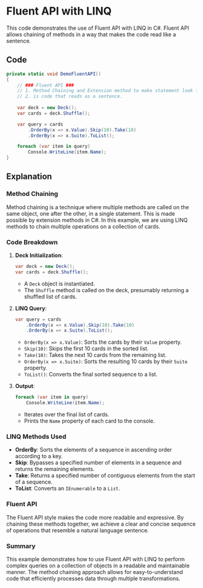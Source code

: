 # Fluent API with LINQ

This code demonstrates the use of Fluent API with LINQ in C#. Fluent API allows chaining of methods in a way that makes the code read like a sentence.

## Code

```csharp
private static void DemoFluentAPI()
{
    // ### Fluent API ###
    // 1. Method Chaining and Extension method to make statement look like a sentence.
    // 2. is code that reads as a sentence.
         
    var deck = new Deck();
    var cards = deck.Shuffle();

    var query = cards
        .OrderBy(x => x.Value).Skip(10).Take(10)
        .OrderBy(x => x.Suite).ToList();

    foreach (var item in query)
        Console.WriteLine(item.Name);
}
```

## Explanation

### Method Chaining

Method chaining is a technique where multiple methods are called on the same object, one after the other, in a single statement. This is made possible by extension methods in C#. In this example, we are using LINQ methods to chain multiple operations on a collection of cards.

### Code Breakdown

1. **Deck Initialization**:
    ```csharp
    var deck = new Deck();
    var cards = deck.Shuffle();
    ```
    - A `Deck` object is instantiated.
    - The `Shuffle` method is called on the deck, presumably returning a shuffled list of cards.

2. **LINQ Query**:
    ```csharp
    var query = cards
        .OrderBy(x => x.Value).Skip(10).Take(10)
        .OrderBy(x => x.Suite).ToList();
    ```
    - `OrderBy(x => x.Value)`: Sorts the cards by their `Value` property.
    - `Skip(10)`: Skips the first 10 cards in the sorted list.
    - `Take(10)`: Takes the next 10 cards from the remaining list.
    - `OrderBy(x => x.Suite)`: Sorts the resulting 10 cards by their `Suite` property.
    - `ToList()`: Converts the final sorted sequence to a list.

3. **Output**:
    ```csharp
    foreach (var item in query)
        Console.WriteLine(item.Name);
    ```
    - Iterates over the final list of cards.
    - Prints the `Name` property of each card to the console.

### LINQ Methods Used

- **OrderBy**: Sorts the elements of a sequence in ascending order according to a key.
- **Skip**: Bypasses a specified number of elements in a sequence and returns the remaining elements.
- **Take**: Returns a specified number of contiguous elements from the start of a sequence.
- **ToList**: Converts an `IEnumerable` to a `List`.

### Fluent API

The Fluent API style makes the code more readable and expressive. By chaining these methods together, we achieve a clear and concise sequence of operations that resemble a natural language sentence.

### Summary

This example demonstrates how to use Fluent API with LINQ to perform complex queries on a collection of objects in a readable and maintainable manner. The method chaining approach allows for easy-to-understand code that efficiently processes data through multiple transformations.
```